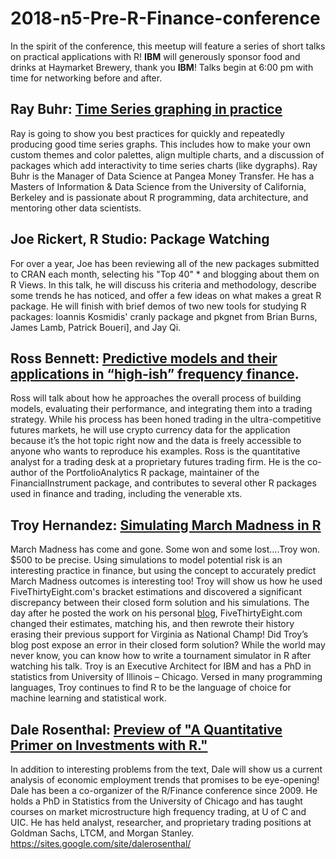# 2018-n5-Pre-R-Finance-conference

In the spirit of the conference, this meetup will feature a series of short talks on practical applications with R! **IBM** will generously sponsor food and drinks at Haymarket Brewery, thank you **IBM**! Talks begin at 6:00 pm with time for networking before and after.

## Ray Buhr: [Time Series graphing in practice](https://cdn.rawgit.com/Chicago-R-User-Group/2018-n5--Pre-RFinance-meetup/466478a6/RAY-BUHR-Plotting-Time-Series/Plotting%20Time%20Series/plotting_ts_in_R.html#1)

Ray is going to show you best practices for quickly and repeatedly producing good time series graphs. This includes how to make your own custom themes and color palettes, align multiple charts, and a discussion of packages which add interactivity to time series charts (like dygraphs).
Ray Buhr is the Manager of Data Science at Pangea Money Transfer. He has a Masters of Information & Data Science from the University of California, Berkeley and is passionate about R programming, data architecture, and mentoring other data scientists.

## Joe Rickert, R Studio: Package Watching

For over a year, Joe has been reviewing all of the new packages submitted to CRAN each month, selecting his "Top 40" * and blogging about them on R Views. In this talk, he will discuss his criteria and methodology, describe some trends he has noticed, and offer a few ideas on what makes a great R package. He will finish with brief demos of two new tools for studying R packages: Ioannis Kosmidis' cranly package and pkgnet from Brian Burns, James Lamb, Patrick Boueri], and Jay Qi.

## Ross Bennett: [Predictive models and their applications in “high-ish” frequency finance](https://cdn.rawgit.com/Chicago-R-User-Group/2018-n5--Pre-RFinance-meetup/466478a6/ROSS-BENNETT-predictive_modeling_lightning.html#1).

Ross will talk about how he approaches the overall process of building models, evaluating their performance, and integrating them into a trading strategy. While his process has been honed trading in the ultra-competitive futures markets, he will use crypto currency data for the application because it’s the hot topic right now and the data is freely accessible to anyone who wants to reproduce his examples.
Ross is the quantitative analyst for a trading desk at a proprietary futures trading firm. He is the co-author of the PortfolioAnalytics R package, maintainer of the FinancialInstrument package, and contributes to several other R packages used in finance and trading, including the venerable xts.

## Troy Hernandez: [Simulating March Madness in R](https://cdn.rawgit.com/TroyHernandez/CRUGmeetup_180530/8069024c/MarchMadness_2018_talk.html#1)

March Madness has come and gone. Some won and some lost….Troy won. $500 to be precise. Using simulations to model potential risk is an interesting practice in finance, but using the concept to accurately predict March Madness outcomes is interesting too!
Troy will show us how he used FiveThirtyEight.com's bracket estimations and discovered a significant discrepancy between their closed form solution and his simulations. The day after he posted the work on his personal [blog](https://troyhernandez.com/2018/03/13/simulating-march-madness-in-r/), FiveThirtyEight.com changed their estimates, matching his, and then rewrote their history erasing their previous support for Virginia as National Champ! Did Troy’s blog post expose an error in their closed form solution? While the world may never know, you can know how to write a tournament simulator in R after watching his talk.
Troy is an Executive Architect for IBM and has a PhD in statistics from University of Illinois – Chicago. Versed in many programming languages, Troy continues to find R to be the language of choice for machine learning and statistical work.

## Dale Rosenthal: [Preview of "A Quantitative Primer on Investments with R."](https://github.com/Chicago-R-User-Group/2018-n5--Pre-RFinance-meetup/blob/master/DALE-ROSENTHAL-chicago-rug-qpi.pdf)

In addition to interesting problems from the text, Dale will show us a current analysis of economic employment trends that promises to be eye-opening!
Dale has been a co-organizer of the R/Finance conference since 2009. He holds a PhD in Statistics from the University of Chicago and has taught courses on market microstructure high frequency trading, at U of C and UIC. He has held analyst, researcher, and proprietary trading positions at Goldman Sachs, LTCM, and Morgan Stanley. https://sites.google.com/site/dalerosenthal/
